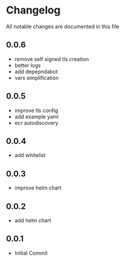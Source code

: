 # Changelog

All notable changes are documented in this file

## 0.0.6

- remove self signed tls creation
- better logs
- add depepndabot
- vars simplification

## 0.0.5

- improve tls config
- add example yaml
- ecr autodiscovery

## 0.0.4

- add whitelist

## 0.0.3

- improve helm chart

## 0.0.2

- add helm chart

## 0.0.1

- Initial Commit
